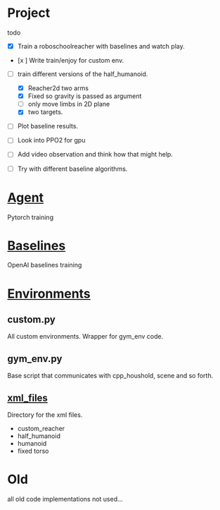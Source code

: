 Project
==========

todo 
* [x] Train a roboschoolreacher with baselines and watch play.
* [x ] Write train/enjoy for custom env.
* [ ] train different versions of the half_humanoid.
	* [x] Reacher2d two arms
	* [x] Fixed so gravity is passed as argument
	* [ ] only move limbs in 2D plane
	* [x] two targets.
* [ ] Plot baseline results.
* [ ] Look into PPO2 for gpu
* [ ] Add video observation and think how that might help.
* [ ] Try with different baseline algorithms.


# [Agent](Agent/)
Pytorch training

# [Baselines](Baselines/)
OpenAI baselines training

# [Environments](environments/)

##  custom.py

All custom environments. Wrapper for gym_env code.

##  gym_env.py

Base script that communicates with cpp_houshold, scene and so forth.

## [xml_files](environments/xml_files)
Directory for the xml files.

* custom_reacher
* half_humanoid
* humanoid
* fixed torso



# Old
all old code implementations not used...
